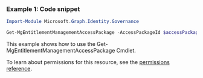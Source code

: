 ### Example 1: Code snippet

```powershellImport-Module Microsoft.Graph.Identity.Governance

Get-MgEntitlementManagementAccessPackage -AccessPackageId $accessPackageId
```
This example shows how to use the Get-MgEntitlementManagementAccessPackage Cmdlet.
To learn about permissions for this resource, see the [permissions reference](/graph/permissions-reference).

